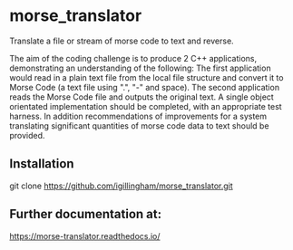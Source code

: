 # morse_translator
Translate a file or stream of morse code to text and reverse.

The aim of the coding challenge is to produce 2 C++ applications, demonstrating an understanding of the following:
The first application would read in a plain text file from the local file structure and convert it to Morse Code (a text file using ".", "-" and space).
The second application reads the Morse Code file and outputs the original text.
A single object orientated implementation should be completed, with an appropriate test harness. In addition recommendations of improvements for a system translating significant quantities of morse code data to text should be provided.


## Installation
git clone https://github.com/igillingham/morse_translator.git  

  
## Further documentation at:
https://morse-translator.readthedocs.io/
